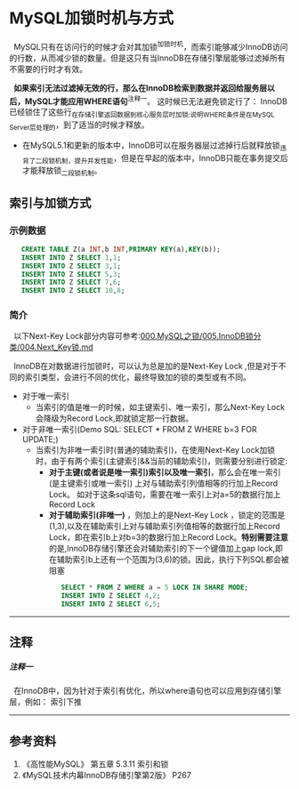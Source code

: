 # MySQL加锁时机与方式

&nbsp;&nbsp;MySQL只有在访问行的时候才会对其加锁<sup>加锁时机</sup>，而索引能够减少InnoDB访问的行数，从而减少锁的数量。但是这只有当InnoDB在存储引擎层能够过滤掉所有不需要的行时才有效。

&nbsp;&nbsp;**如果索引无法过滤掉无效的行，那么在InnoDB检索到数据并返回给服务层以后，MySQL才能应用WHERE语句**<sup>注释一</sup>。 这时候已无法避免锁定行了： InnoDB已经锁住了这些行<sub>在存储引擎返回数据到核心服务层时加锁:说明WHERE条件是在MySQL Server层处理的</sub>，到了适当的时候才释放。
- 在MySQL5.1和更新的版本中，InnoDB可以在服务器层过滤掉行后就释放锁<sub>违背了二段锁机制，提升并发性能</sub>，但是在早起的版本中，InnoDB只能在事务提交后才能释放锁<sub>二段锁机制</sub>。

## 索引与加锁方式
### 示例数据
```sql
   CREATE TABLE Z(a INT,b INT,PRIMARY KEY(a),KEY(b));
   INSERT INTO Z SELECT 1,1;
   INSERT INTO Z SELECT 3,1;
   INSERT INTO Z SELECT 5,3;
   INSERT INTO Z SELECT 7,6;
   INSERT INTO Z SELECT 10,8;
```

### 简介
&nbsp;&nbsp;以下Next-Key Lock部分内容可参考:[000.MySQL之锁/005.InnoDB锁分类/004.Next_Key锁.md](./000.MySQL之锁/005.InnoDB锁分类/004.Next_Key锁.md)

&nbsp;&nbsp;InnoDB在对数据进行加锁时，可以认为总是加的是Next-Key Lock ,但是对于不同的索引类型，会进行不同的优化，最终导致加的锁的类型或有不同。
- 对于唯一索引
    + 当索引的值是唯一的时候，如主键索引、唯一索引，那么Next-Key Lock 会降级为Record Lock,即就锁定那一行数据。
- 对于非唯一索引(Demo SQL: SELECT * FROM Z WHERE b=3 FOR UPDATE;)
    +  当索引为非唯一索引时(普通的辅助索引)，在使用Next-Key Lock加锁时，由于有两个索引(主键索引&&当前的辅助索引)，则需要分别进行锁定:
       - **对于主键(或者说是唯一索引)索引以及唯一索引**，那么会在唯一索引(是主键索引或唯一索引) 上对与辅助索引列值相等的行加上Record Lock。 如对于这条sql语句，需要在唯一索引上对a=5的数据行加上Record Lock
       - **对于辅助索引(非唯一)** ，则加上的是Next-Key Lock ，锁定的范围是(1,3),以及在辅助索引上对与辅助索引列值相等的数据行加上Record Lock，即在索引b上对b=3的数据行加上Record Lock。**特别需要注意**的是,InnoDB存储引擎还会对辅助索引的下一个键值加上gap lock,即在辅助索引b上还有一个范围为(3,6)的锁。因此，执行下列SQL都会被阻塞
         ```SQL
            SELECT * FROM Z WHERE a = 5 LOCK IN SHARE MODE;
            INSERT INTO Z SELECT 4,2;
            INSERT INTO Z SELECT 6,5;
         ```

--------
## 注释
##### 注释一
&nbsp;&nbsp;在InnoDB中，因为针对于索引有优化，所以where语句也可以应用到存储引擎层，例如： 索引下推

--------
## 参考资料
1. 《高性能MySQL》 第五章 5.3.11 索引和锁
2. 《MySQL技术内幕InnoDB存储引擎第2版》 P267